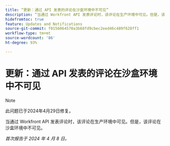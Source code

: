 ```yaml
---
title: “更新：通过 API 发表的评论在沙盒环境中不可见”
description: “当通过 Workfront API 发表评论时，该评论在生产环境中可见。但是，该评论在沙盒环境中不可见。"
hidefromtoc: true
feature: Updates and Notifications
source-git-commit: f0156064570a3b68fd9cbec2eed46c489f628ff1
workflow-type: tm+mt
source-wordcount: '86'
ht-degree: 93%

---
```



# 更新：通过 API 发表的评论在沙盒环境中不可见

>[!NOTE]
>
>此问题已于2024年4月29日修复。

当通过 Workfront API 发表评论时，该评论在生产环境中可见。但是，该评论在沙盒环境中不可见。

_首次报告于 2024 年 4 月 8 日。_


